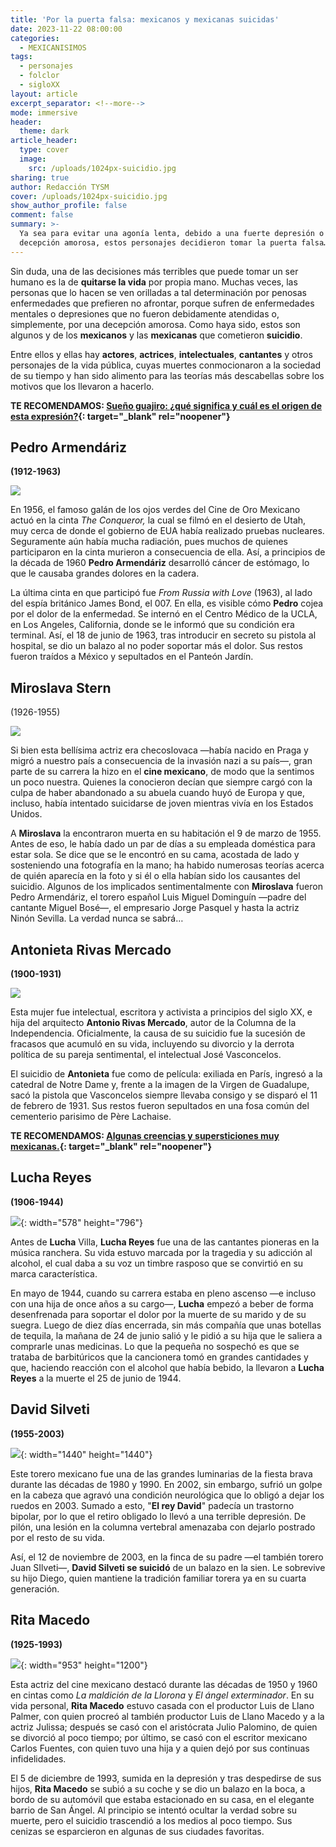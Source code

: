 ```yaml
---
title: 'Por la puerta falsa: mexicanos y mexicanas suicidas'
date: 2023-11-22 08:00:00
categories:
  - MEXICANISIMOS
tags:
  - personajes
  - folclor
  - sigloXX
layout: article
excerpt_separator: <!--more-->
mode: immersive
header:
  theme: dark
article_header:
  type: cover
  image:
    src: /uploads/1024px-suicidio.jpg
sharing: true
author: Redacción TYSM
cover: /uploads/1024px-suicidio.jpg
show_author_profile: false
comment: false
summary: >-
  Ya sea para evitar una agonía lenta, debido a una fuerte depresión o por una
  decepción amorosa, estos personajes decidieron tomar la puerta falsa…
---
```

Sin duda, una de las decisiones más terribles que puede tomar un ser humano es la de **quitarse la vida** por propia mano. Muchas veces, las personas que lo hacen se ven orilladas a tal determinación por penosas enfermedades que prefieren no afrontar, porque sufren de enfermedades mentales o depresiones que no fueron debidamente atendidas o, simplemente, por una decepción amorosa. Como haya sido, estos son algunos y de los **mexicanos** y las **mexicanas** que cometieron **suicidio**.

Entre ellos y ellas hay **actores**, **actrices**, **intelectuales**, **cantantes** y otros personajes de la vida pública, cuyas muertes conmocionaron a la sociedad de su tiempo y han sido alimento para las teorías más descabellas sobre los motivos que los llevaron a hacerlo.

**TE RECOMENDAMOS:&nbsp;[Sueño guajiro: ¿qué significa y cuál es el origen de esta expresión?](https://blog.tonoysumariachi.com/mexicanisimos/2023/03/27/sueno-guajiro-que-significa-y-cual-es-el-origen-de-esta-expresion.html){: target="_blank" rel="noopener"}**

## Pedro Armendáriz

**(1912-1963)**

![](https://upload.wikimedia.org/wikipedia/commons/2/26/Publicity_photo_of_Pedro_Armend%C3%A1riz_in_3_Godfathers_%281948%29.jpg)

En 1956, el famoso galán de los ojos verdes del Cine de Oro Mexicano actuó en la cinta *The Conqueror,* la cual se filmó en el desierto de Utah, muy cerca de donde el gobierno de EUA había realizado pruebas nucleares. Seguramente aún había mucha radiación, pues muchos de quienes participaron en la cinta murieron a consecuencia de ella. Así, a principios de la década de 1960 **Pedro Armendáriz** desarrolló cáncer de estómago, lo que le causaba grandes dolores en la cadera.&nbsp;

La última cinta en que participó fue *From Russia with Love* (1963), al lado del espía británico James Bond, el 007. En ella, es visible cómo **Pedro** cojea por el dolor de la enfermedad. Se internó en el Centro Médico de la UCLA, en Los Angeles, California, donde se le informó que su condición era terminal. Así, el 18 de junio de 1963, tras introducir en secreto su pistola al hospital, se dio un balazo al no poder soportar más el dolor. Sus restos fueron traídos a México y sepultados en el Panteón Jardín.

## Miroslava Stern

(1926-1955)

![](https://upload.wikimedia.org/wikipedia/commons/9/9b/Miroslava_Stern_in_Sunday_Mirror_1951_%28cropped%29.jpg)

Si bien esta bellísima actriz era checoslovaca —había nacido en Praga y migró a nuestro país a consecuencia de la invasión nazi a su país—, gran parte de su carrera la hizo en el **cine mexicano**, de modo que la sentimos un poco nuestra. Quienes la conocieron decían que siempre cargó con la culpa de haber abandonado a su abuela cuando huyó de Europa y que, incluso, había intentado suicidarse de joven mientras vivía en los Estados Unidos.

A **Miroslava** la encontraron muerta en su habitación el 9 de marzo de 1955. Antes de eso, le había dado un par de días a su empleada doméstica para estar sola. Se dice que se le encontró en su cama, acostada de lado y sosteniendo una fotografía en la mano; ha habido numerosas teorías acerca de quién aparecía en la foto y si él o ella habían sido los causantes del suicidio. Algunos de los implicados sentimentalmente con **Miroslava** fueron Pedro Armendáriz, el torero español Luis Miguel Dominguín —padre del cantante Miguel Bosé—, el empresario Jorge Pasquel y hasta la actriz Ninón Sevilla. La verdad nunca se sabrá…

## Antonieta Rivas Mercado

**(1900-1931)**

![](https://upload.wikimedia.org/wikipedia/commons/9/9d/Antonieta_Rivas_Mercado_retrato.jpg)

Esta mujer fue intelectual, escritora y activista a principios del siglo XX, e hija del arquitecto **Antonio Rivas Mercado**, autor de la Columna de la Independencia. Oficialmente, la causa de su suicidio fue la sucesión de fracasos que acumuló en su vida, incluyendo su divorcio y la derrota política de su pareja sentimental, el intelectual José Vasconcelos.&nbsp;

El suicidio de **Antonieta** fue como de película: exiliada en París, ingresó a la catedral de Notre Dame y, frente a la imagen de la Virgen de Guadalupe, sacó la pistola que Vasconcelos siempre llevaba consigo y se disparó el 11 de febrero de 1931. Sus restos fueron sepultados en una fosa común del cementerio parisimo de Père Lachaise.

**TE RECOMENDAMOS: [Algunas creencias y supersticiones muy mexicanas.](https://blog.tonoysumariachi.com/mexicanisimos/2022/09/13/algunas-creencias-y-supersticiones-muy-mexicanas.html){: target="_blank" rel="noopener"}**

## Lucha Reyes

**(1906-1944)**

![](/uploads/luchareyes.jpg){: width="578" height="796"}

Antes de **Lucha** Villa, **Lucha Reyes** fue una de las cantantes pioneras en la música ranchera. Su vida estuvo marcada por la tragedia y su adicción al alcohol, el cual daba a su voz un timbre rasposo que se convirtió en su marca característica.&nbsp;

En mayo de 1944, cuando su carrera estaba en pleno ascenso —e incluso con una hija de once años a su cargo—, **Lucha** empezó a beber de forma desenfrenada para soportar el dolor por la muerte de su marido y de su suegra. Luego de diez días encerrada, sin más compañía que unas botellas de tequila, la mañana de 24 de junio salió y le pidió a su hija que le saliera a comprarle unas medicinas. Lo que la pequeña no sospechó es que se trataba de barbitúricos que la cancionera tomó en grandes cantidades y que, haciendo reacción con el alcohol que había bebido, la llevaron a **Lucha Reyes** a la muerte el 25 de junio de 1944.

## David Silveti

**(1955-2003)**

![](/uploads/davidsilveti.jpeg){: width="1440" height="1440"}

Este torero mexicano fue una de las grandes luminarias de la fiesta brava durante las décadas de 1980 y 1990. En 2002, sin embargo, sufrió un golpe en la cabeza que agravó una condición neurológica que lo obligó a dejar los ruedos en 2003. Sumado a esto, "**El rey David**" padecía un trastorno bipolar, por lo que el retiro obligado lo llevó a una terrible depresión. De pilón, una lesión en la columna vertebral amenazaba con dejarlo postrado por el resto de su vida.

Así, el 12 de noviembre de 2003, en la finca de su padre —el también torero Juan SIlveti—, **David Silveti se suicidó** de un balazo en la sien. Le sobrevive su hijo Diego, quien mantiene la tradición familiar torera ya en su cuarta generación.

## Rita Macedo

**(1925-1993)**

![](/uploads/ritamacedo.jpeg){: width="953" height="1200"}

Esta actriz del cine mexicano destacó durante las décadas de 1950 y 1960 en cintas como *La maldición de la Llorona* y *El ángel exterminador*. En su vida personal, **Rita Macedo** estuvo casada con el productor Luis de Llano Palmer, con quien procreó al también productor Luis de Llano Macedo y a la actriz Julissa; después se casó con el aristócrata Julio Palomino, de quien se divorció al poco tiempo; por último, se casó con el escritor mexicano Carlos Fuentes, con quien tuvo una hija y a quien dejó por sus continuas infidelidades.

El 5 de diciembre de 1993, sumida en la depresión y tras despedirse de sus hijos, **Rita Macedo** se subió a su coche y se dio un balazo en la boca, a bordo de su automóvil que estaba estacionado en su casa, en el elegante barrio de San Ángel. Al principio se intentó ocultar la verdad sobre su muerte, pero el suicidio trascendió a los medios al poco tiempo. Sus cenizas se esparcieron en algunas de sus ciudades favoritas.